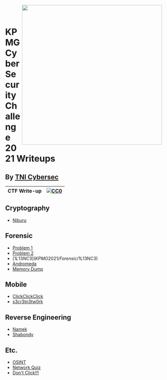<br>
<img align="right" src="https://imgur.com/SN6ZqUt.png" width="450"></img>
<p align="center">
</br>	

# KPMG Cyber Security Challenge 2021 Writeups
## By [TNI Cybersec](https://tni-cybersec.github.io)
|CTF Write-up|[![CC0](https://licensebuttons.net/p/zero/1.0/88x31.png)](https://creativecommons.org/publicdomain/zero/1.0/)|
|----|----|

## Cryptography
- [Niburu](KPMG2021/Crypto/Niburu)

## Forensic
- [Problem 1](KPMG2021/Forensic/problem1)
- [Problem 2](KPMG2021/Forensic/problem2)
- [$1L13NC3](KPMG2021/Forensic/$1L13NC3)
- [Andromeda](https://bit.ly/3b3hAhH)
- [Memory Dump](https://bit.ly/3b3hAhH)

## Mobile
- [ClickClickClick](KPMG2021/Mobile/ClickClickClick)
- [s3cr3tn3tw0rk](KPMG2021/Mobile/s3cr3tn3tw0rk)

## Reverse Engineering
- [Namek](KPMG2021/Reverse%20Engineering/Namek)
- [Shabondy](KPMG2021/Reverse%20Engineering/Shabondy)

## Etc.
- [OSINT](KPMG2021/etc/OSINT.md)
- [Network Quiz](KPMG2021/etc/Network_Quiz.md)
- [Don't Click!!!](https://bit.ly/3b3hAhH)
